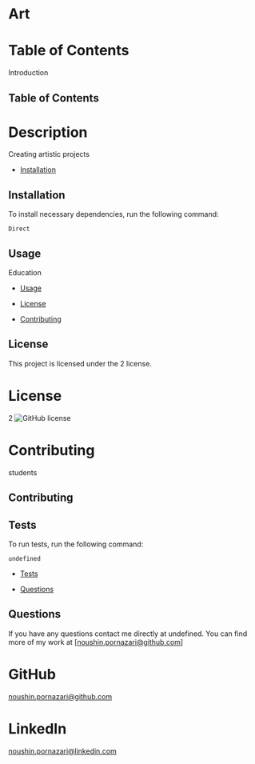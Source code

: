 # Art


  # Table of Contents
  Introduction

  ## Table of Contents

  # Description
  Creating artistic projects


* [Installation](#installation)

## Installation
To install necessary dependencies, run the following command:
```
Direct
```


## Usage
Education

  * [Usage](#usage)

* [License](#license)

* [Contributing](#contributing)


## License

This project is licensed under the 2 license.

  # License
  2
  ![GitHub license](https://img.shields.io/badge/license-2-blue.svg)

  # Contributing
  students

  ## Contributing

  ## Tests
  To run tests, run the following command:
  ```
undefined
```

* [Tests](#tests)

* [Questions](#questions)

## Questions
If you have any questions contact me directly at undefined. You can find more of my work at [noushin.pornazari@github.com]

  # GitHub
  noushin.pornazari@github.com

  # LinkedIn
  noushin.pornazari@linkedin.com

